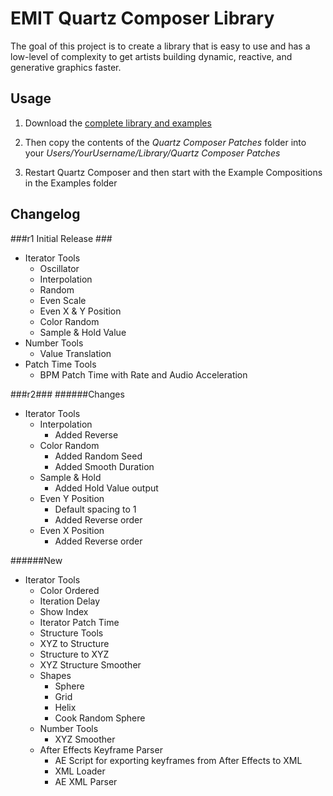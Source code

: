 EMIT Quartz Composer Library
============================

The goal of this project is to create a library that is easy to use and has a low-level of complexity to get artists building dynamic, reactive, and generative graphics faster.


## Usage ##

1. Download the [complete library and examples](http://bit.ly/HNzYf2)

2. Then copy the contents of the *Quartz Composer Patches* folder into your *Users/YourUsername/Library/Quartz Composer Patches*

3. Restart Quartz Composer and then start with the Example Compositions in the Examples folder


## Changelog ##

###r1 Initial Release ###
+ Iterator Tools
  * Oscillator
  * Interpolation
  * Random
  * Even Scale
  * Even X & Y Position
  * Color Random
  * Sample & Hold Value
+ Number Tools
  * Value Translation
+ Patch Time Tools
  * BPM Patch Time with Rate and Audio Acceleration

###r2###
######Changes
+ Iterator Tools
  * Interpolation
    * Added Reverse
  * Color Random
    * Added Random Seed
    * Added Smooth Duration
  * Sample & Hold
    * Added Hold Value output
  * Even Y Position
    * Default spacing to 1
    * Added Reverse order
  * Even X Position
    * Added Reverse order

######New
+ Iterator Tools
  * Color Ordered
  * Iteration Delay
  * Show Index
  * Iterator Patch Time
  * Structure Tools
  * XYZ to Structure
  * Structure to XYZ
  * XYZ Structure Smoother
  * Shapes
    * Sphere
    * Grid
    * Helix
    * Cook Random Sphere
  * Number Tools
    * XYZ Smoother
  * After Effects Keyframe Parser
    * AE Script for exporting keyframes from After Effects to XML
    * XML Loader
    * AE XML Parser
